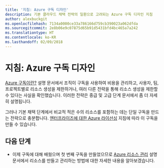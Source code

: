 ```yaml
---
title: '지침: Azure 구독 디자인'
description: 기본 클라우드 채택 전략의 일환으로 고려되는 Azure 구독 디자인 지침
author: alexbuckgit
ms.openlocfilehash: 7134a0000ce33a786166d759cb390023a062dfda
ms.sourcegitcommit: 2e8b06e9c07875d65b91d5431bfd4bc465a7a242
ms.translationtype: HT
ms.contentlocale: ko-KR
ms.lasthandoff: 02/09/2018
---
```

# <a name="guidance-azure-subscription-design"></a>지침: Azure 구독 디자인 

[Azure 구독이란?](subscription-explainer.md) 설명 문서에서 조직이 구독을 사용하여 비용을 관리하고, 사용자, 팀, 프로젝트별로 리소스 생성을 제한하거나, 여러 다른 전략을 통해 리소스 생성을 제한할 수 있다는 사실을 확인했습니다. 이러한 전략은 중급 및 고급 단계 문서에서 좀 더 자세히 설명됩니다.

그러나 기본 채택 단계에서 비교적 적은 수의 리소스를 포함하는 데는 단일 구독을 만드는 전략으로 충분합니다. [엔터프라이즈에 대한 Azure 라이선싱][azure-enterprise-licensing] 지침에 따라 이 구독을 만들 수 있습니다.

## <a name="next-steps"></a>다음 단계

* 이제 구독에 대해 배웠으며 첫 번째 구독을 만들었으므로 [Azure 리소스 관리](resource-manager-explainer.md) 설명 문서에서 리소스를 만들고 관리하는 방법에 대한 자세한 내용을 알아보겠습니다.

[azure-enterprise-licensing]: https://azure.microsoft.com/pricing/enterprise-agreement
